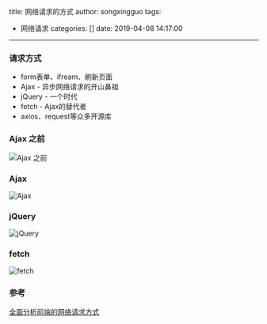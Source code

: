 title: 网络请求的方式
author: songxingguo
tags:
  - 网络请求
categories: []
date: 2019-04-08 14:17:00
---

### 请求方式

- form表单、ifream、刷新页面
- Ajax - 异步网络请求的开山鼻祖
- jQuery - 一个时代
- fetch - Ajax的替代者
- axios、request等众多开源库

<!-- more -->

### Ajax 之前

![Ajax 之前](https://graphbed.qiniu.songxingguo.com/NetworkRequest/Ajax%20%E4%B9%8B%E5%89%8D)

### Ajax

![Ajax](https://graphbed.qiniu.songxingguo.com/NetworkRequest/XMLHttpRequest)

### jQuery

![jQuery](https://graphbed.qiniu.songxingguo.com/NetworkRequest/jQuery%E5%AF%B9Ajax%E7%9A%84%E5%B0%81%E8%A3%85)

### fetch

![fetch](https://graphbed.qiniu.songxingguo.com/NetworkRequest/fetch)

### 参考

[全面分析前端的网络请求方式](https://juejin.im/post/5c9ac607f265da6103588b31)